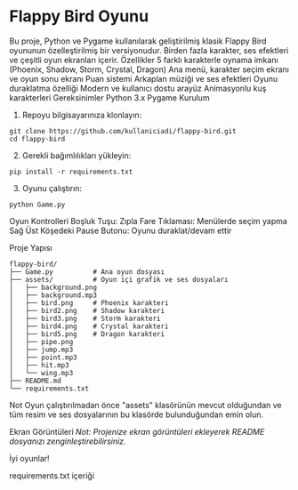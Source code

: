 # Flappy Bird Oyunu
Bu proje, Python ve Pygame kullanılarak geliştirilmiş klasik Flappy Bird oyununun özelleştirilmiş bir versiyonudur. Birden fazla karakter, ses efektleri ve çeşitli oyun ekranları içerir.
Özellikler
5 farklı karakterle oynama imkanı (Phoenix, Shadow, Storm, Crystal, Dragon)
Ana menü, karakter seçim ekranı ve oyun sonu ekranı
Puan sistemi
Arkaplan müziği ve ses efektleri
Oyunu duraklatma özelliği
Modern ve kullanıcı dostu arayüz
Animasyonlu kuş karakterleri
Gereksinimler
Python 3.x
Pygame
Kurulum

1. Repoyu bilgisayarınıza klonlayın:
```
git clone https://github.com/kullaniciadi/flappy-bird.git
cd flappy-bird
```

2. Gerekli bağımlılıkları yükleyin:
```
pip install -r requirements.txt
```

3. Oyunu çalıştırın:
```
python Game.py
```

Oyun Kontrolleri
Boşluk Tuşu: Zıpla
Fare Tıklaması: Menülerde seçim yapma
Sağ Üst Köşedeki Pause Butonu: Oyunu duraklat/devam ettir

Proje Yapısı
```
flappy-bird/
├── Game.py          # Ana oyun dosyası
├── assets/          # Oyun içi grafik ve ses dosyaları
│   ├── background.png
│   ├── background.mp3
│   ├── bird.png     # Phoenix karakteri
│   ├── bird2.png    # Shadow karakteri
│   ├── bird3.png    # Storm karakteri
│   ├── bird4.png    # Crystal karakteri
│   ├── bird5.png    # Dragon karakteri
│   ├── pipe.png
│   ├── jump.mp3
│   ├── point.mp3
│   ├── hit.mp3
│   └── wing.mp3
├── README.md
└── requirements.txt
```

Not
Oyun çalıştırılmadan önce "assets" klasörünün mevcut olduğundan ve tüm resim ve ses dosyalarının bu klasörde bulunduğundan emin olun.

Ekran Görüntüleri
*Not: Projenize ekran görüntüleri ekleyerek README dosyanızı zenginleştirebilirsiniz.*

İyi oyunlar!

requirements.txt içeriği
